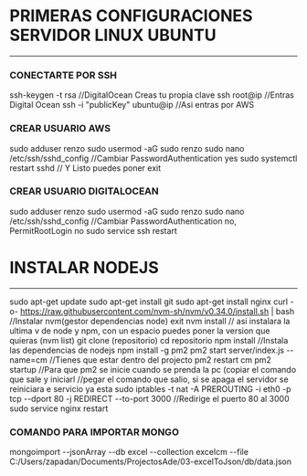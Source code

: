 # PRIMERAS CONFIGURACIONES SERVIDOR LINUX UBUNTU
------------------------------------------------

### CONECTARTE POR SSH
ssh-keygen -t rsa //DigitalOcean Creas tu propia clave
ssh root@ip //Entras Digital Ocean
ssh -i "publicKey" ubuntu@ip //Asi entras por AWS

### CREAR USUARIO AWS
sudo adduser renzo
sudo usermod -aG sudo renzo
sudo nano /etc/ssh/sshd_config  //Cambiar PasswordAuthentication yes
sudo systemctl restart sshd // Y Listo puedes poner exit

### CREAR USUARIO DIGITALOCEAN
sudo adduser renzo
sudo usermod -aG sudo renzo
sudo nano /etc/ssh/sshd_config  //Cambiar PasswordAuthentication no, PermitRootLogin no
sudo service ssh restart 


# INSTALAR NODEJS
------------------

sudo apt-get update
sudo apt-get install git
sudo apt-get install nginx
curl -o- https://raw.githubusercontent.com/nvm-sh/nvm/v0.34.0/install.sh | bash  //Instalar nvm(gestor dependencias node)
exit
nvm install // asi instalara la ultima v de node y npm, con un espacio puedes poner la version que quieras (nvm list)
git clone (repositorio)
cd repositorio
npm install //Instala las dependencias de nodejs
npm install -g pm2
pm2 start server/index.js --name=cm //Tienes que estar dentro del projecto
pm2 restart cm
pm2 startup   //Para que pm2 se inicie cuando se prenda la pc (copiar el comando que sale y iniciarl
//pegar el comando que salio, si se apaga el servidor se reiniciara e servicio ya esta
sudo iptables -t nat -A PREROUTING -i eth0 -p tcp --dport 80 -j REDIRECT --to-port 3000   //Redirige el puerto 80 al 3000
sudo service nginx restart





### COMANDO PARA IMPORTAR MONGO
mongoimport --jsonArray --db excel --collection excelcm --file C:/Users/zapadan/Documents/ProjectosAde/03-excelToJson/db/data.json
